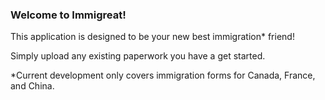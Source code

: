 ### Welcome to Immigreat!

This application is designed to be your new best immigration* friend!

Simply upload any existing paperwork you have a get started.

*Current development only covers immigration forms for Canada, France, and China.

